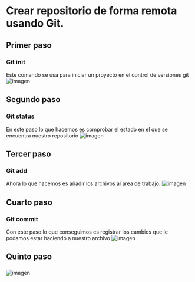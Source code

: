 # Crear repositorio de forma remota usando Git.

## Primer paso
### Git init

Este comando se usa para iniciar un proyecto en el control de versiones git
![imagen](https://user-images.githubusercontent.com/114684379/201156943-e1ecc594-5cae-49d6-a00d-0c2e0dee0154.png)

## Segundo paso
### Git status

En este paso lo que hacemos es comprobar el estado en el que se encuentra nuestro repositorio
![imagen](https://user-images.githubusercontent.com/114684379/201157492-721479ca-dc12-4d4f-bbc2-89f809c507a8.png)

## Tercer paso
### Git add
Ahora lo que hacemos es añadir los archivos al area de trabajo.
![imagen](https://user-images.githubusercontent.com/114684379/201160664-e442146b-3b67-4ceb-976e-66d1e2a3cf5d.png)

## Cuarto paso 
### Git commit
Con este paso lo que conseguimos es registrar los cambios que le podamos estar haciendo a nuestro archivo
![imagen](https://user-images.githubusercontent.com/114684379/201160853-c41937ac-6bfc-4114-a6c6-540dd6c1f151.png)

## Quinto paso 
###





![imagen](https://user-images.githubusercontent.com/114684379/200780333-cd0922b2-1c24-4430-aad8-3aac8ec20d28.png)

